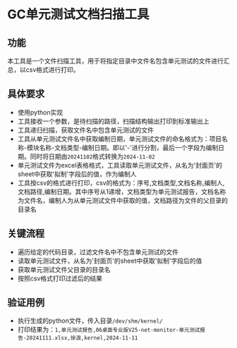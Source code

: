 # GC单元测试文档扫描工具
## 功能
本工具是一个文件扫描工具，用于将指定目录中文件名包含单元测试的文件进行汇总，以csv格式进行打印。

## 具体要求
- 使用python实现
- 工具接收一个参数，是待扫描的路径，扫描结构输出打印到标准输出上
- 工具递归扫描，获取文件名中包含单元测试的文件
- 工具从单元测试文件名中获取编制日期，单元测试文件的命名格式为：项目名称-模块名称-文档类型-编制日期。即以'-'进行分割，最后一个字段为编制日期。同时将日期由`20241102`格式转换为`2024-11-02`
- 单元测试文件为excel表格格式，工具读取单元测试文件，从名为'封面页'的sheet中获取'拟制'字段后的值，作为编制人
- 工具按csv的格式进行打印，csv的格式为：序号,文档类型,文档名称,编制人,文档路径,编制日期。其中序号从1递增，文档类型为单元测试报告，文档名称为文件名，编制人为从单元测试文件中获取的值，文档路径为文件的父目录的目录名

## 关键流程
- 遍历给定的代码目录，过滤文件名中不包含单元测试的文件
- 读取单元测试文件，从名为'封面页'的sheet中获取'拟制'字段后的值
- 获取单元测试文件父目录的目录名
- 按照csv格式打印过滤后的结果

## 验证用例
- 执行生成的python文件，传入目录`/dev/shm/kernel/`
- 打印结果为：`1,单元测试报告,06桌面专业版V25-net-monitor-单元测试报告-20241111.xlsx,徐浪,kernel,2024-11-11`
